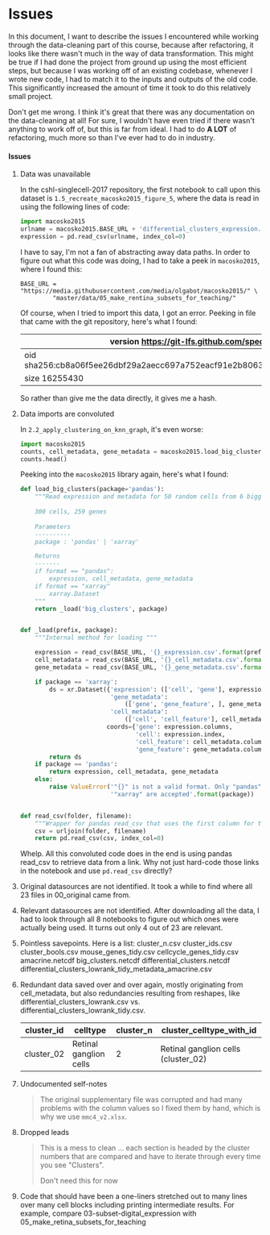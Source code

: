 # Issues

In this document, I want to describe the issues I encountered while working through the data-cleaning part of this course, because after refactoring, it looks like there wasn't much in the way of data transformation. This might be true if I had done the project from ground up using the most efficient steps, but because I was working off of an existing codebase, whenever I wrote new code, I had to match it to the inputs and outputs of the old code. This significantly increased the amount of time it took to do this relatively small project.

Don't get me wrong. I think it's great that there was any documentation on the data-cleaning at all! For sure, I wouldn't have even tried if there wasn't anything to work off of, but this is far from ideal. I had to do **A LOT** of refactoring, much more so than I've ever had to do in industry.



#### Issues

1. Data was unavailable

   In the cshl-singlecell-2017 repository, the first notebook to call upon this dataset is `1.5_recreate_macosko2015_figure_5`, where the data is read in using the following lines of code:

   ```python
   import macosko2015
   urlname = macosko2015.BASE_URL + 'differential_clusters_expression.csv'
   expression = pd.read_csv(urlname, index_col=0)
   ```

   I have to say, I'm not a fan of abstracting away data paths. In order to figure out what this code was doing, I had to take a peek in `macosko2015`, where I found this:

   ```
   BASE_URL = "https://media.githubusercontent.com/media/olgabot/macosko2015/" \
            "master/data/05_make_rentina_subsets_for_teaching/"
   ```

   Of course, when I tried to import this data, I got an error. Peeking in file that came with the git repository, here's what I found:

   | version https://git-lfs.github.com/spec/v1                   |
   | ------------------------------------------------------------ |
   | oid sha256:cb8a06f5ee26dbf29a2aecc697a752eacf91e2b8063efddd03d81cf2f5d0733c |
   | size 16255430                                                |

   So rather than give me the data directly, it gives me a hash.

2. Data imports are convoluted

   In `2.2_apply_clustering_on_knn_graph`, it's even worse:

   ```python
   import macosko2015
   counts, cell_metadata, gene_metadata = macosko2015.load_big_clusters()
   counts.head()
   ```

   Peeking into the `macosko2015` library again, here's what I found:

   ```python
   def load_big_clusters(package='pandas'):
       """Read expression and metadata for 50 random cells from 6 biggest clusters
       
       300 cells, 259 genes
       
       Parameters
       ----------
       package : 'pandas' | 'xarray'
   
       Returns
       -------
       if format == "pandas":
           expression, cell_metadata, gene_metadata
       if format == "xarray"
           xarray.Dataset
       """
       return _load('big_clusters', package)
   
   
   def _load(prefix, package):
       """Internal method for loading """
   
       expression = read_csv(BASE_URL, '{}_expression.csv'.format(prefix))
       cell_metadata = read_csv(BASE_URL, '{}_cell_metadata.csv'.format(prefix))
       gene_metadata = read_csv(BASE_URL, '{}_gene_metadata.csv'.format(prefix))
   
       if package == 'xarray':
           ds = xr.Dataset({'expression': (['cell', 'gene'], expression),
                            'gene_metadata':
                                (['gene', 'gene_feature', ], gene_metadata),
                            'cell_metadata':
                                (['cell', 'cell_feature'], cell_metadata)},
                           coords={'gene': expression.columns,
                                   'cell': expression.index,
                                   'cell_feature': cell_metadata.columns,
                                   'gene_feature': gene_metadata.columns})
           return ds
       if package == 'pandas':
           return expression, cell_metadata, gene_metadata
       else:
           raise ValueError('"{}" is not a valid format. Only "pandas" and '
                            '"xarray" are accepted'.format(package))
   
   
   def read_csv(folder, filename):
       """Wrapper for pandas read_csv that uses the first column for the index"""
       csv = urljoin(folder, filename)
       return pd.read_csv(csv, index_col=0)
   ```

   Whelp. All this convoluted code does in the end is using pandas read_csv to retrieve data from a link. Why not just hard-code those links in the notebook and use `pd.read_csv` directly?

3. Original datasources are not identified. It took a while to find where all 23 files in 00_original came from.

4. Relevant datasources are not identified. After downloading all the data, I had to look through all 8 notebooks to figure out which ones were actually being used. It turns out only 4 out of 23 are relevant.

5. Pointless savepoints. Here is a list:
   cluster_n.csv
   cluster_ids.csv
   cluster_bools.csv
   mouse_genes_tidy.csv
   cellcycle_genes_tidy.csv
   amacrine.netcdf
   big_clusters.netcdf
   differential_clusters.netcdf
   differential_clusters_lowrank_tidy_metadata_amacrine.csv
   
6. Redundant data saved over and over again, mostly originating from cell_metadata, but also redundancies resulting from reshapes, like differential_clusters_lowrank.csv vs. differential_clusters_lowrank_tidy.csv.

   | cluster_id | celltype               | cluster_n | cluster_celltype_with_id            |
   | ---------- | ---------------------- | --------- | ----------------------------------- |
   | cluster_02 | Retinal ganglion cells | 2         | Retinal ganglion cells (cluster_02) |

7. Undocumented self-notes

   > The original supplementary file was corrupted and had many problems with the column values so I fixed them by hand, which is why we use `mmc4_v2.xlsx`.

8. Dropped leads

   > This is a  mess to clean ... each section is headed by the cluster numbers that are compared and have to iterate through every time you see "Clusters".
   >
   > Don't need this for now

9. Code that should have been a one-liners stretched out to many lines over many cell blocks including printing intermediate results.
   For example, compare 03-subset-digital_expression with 05_make_retina_subsets_for_teaching
